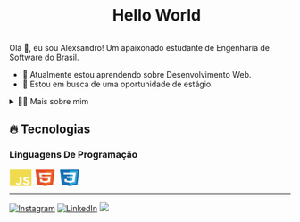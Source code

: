 <!--título-->
<div id="user-content-toc">
  <ul align="center">
    <summary><h1 style="display: inline-block">Hello World</h1></summary>
</div>

<!--Apresentacao-->
<p>
  Olá 👋, eu sou Alexsandro! Um apaixonado estudante de Engenharia de Software do Brasil.
  
- 🌱 Atualmente estou aprendendo sobre Desenvolvimento Web.
- 🔭 Estou em busca de uma oportunidade de estágio.
</p>

<!--Sobre Mim-->
<details>
  <summary>👨‍💻 Mais sobre mim</summary>

  - 💬 Tenho 20 anos e moro no Brasil. Estou cursando Engenharia de Software (4º período), Atualmente desenvolvo na parte de front-end e estou aprendendo a desenvolver UI, Interfaces para jogos na Unity.

  - ⚡ Gosto de ir à academia, estudar tecnologia e explorar projetos criativos, como desenvolvimento de jogos.
</details>

<!--Tecnologias-->

## 🔥 Tecnologias
<div style="flex-basis: 48%;">
    <h3>Linguagens De Programação </h3>
    <img align="center" alt="Js" height="30" width="40" src="https://raw.githubusercontent.com/devicons/devicon/master/icons/javascript/javascript-plain.svg">
    <img align="center" alt="HTML" height="30" width="40" src="https://raw.githubusercontent.com/devicons/devicon/master/icons/html5/html5-original.svg">
    <img align="center" alt="CSS" height="30" width="40" src="https://raw.githubusercontent.com/devicons/devicon/master/icons/css3/css3-original.svg">
</div>

---
<!-- Links -->
[![Instagram](https://img.shields.io/badge/Instagram-E4405F?style=for-the-badge&logo=instagram&logoColor=white)](https://www.instagram.com/AlexsandroBissonho/)
[![LinkedIn](https://img.shields.io/badge/LinkedIn-0077B5?style=for-the-badge&logo=linkedin&logoColor=white)](https://www.linkedin.com/in/alexbissonho/)
<a href = "https://mail.google.com/mail/?view=cm&fs=1&to=contatoalexbissonho@gmail.com"><img src="https://img.shields.io/badge/Gmail-800080?style=for-the-badge&logo=gmail&logoColor=white" target="_blank"></a>

